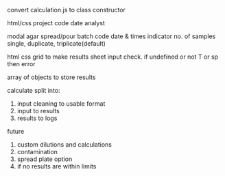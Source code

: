 convert calculation.js to class constructor

html/css
project code date analyst

modal
agar spread/pour
batch code
date & times
indicator
no. of samples single, duplicate, triplicate(default)

html css grid to make results sheet
input check. if undefined or not T or sp then error

array of objects to store results

calculate split into:

1. input cleaning to usable format
2. input to results
3. results to logs

future

1. custom dilutions and calculations
2. contamination
3. spread plate option
4. if no results are within limits
